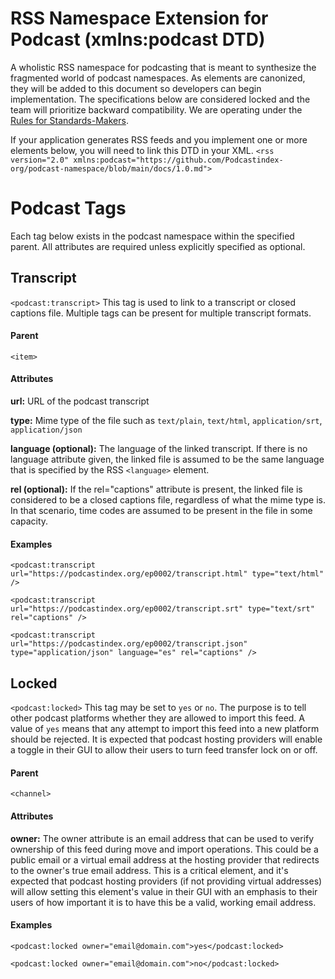 # RSS Namespace Extension for Podcast (xmlns:podcast DTD)

A wholistic RSS namespace for podcasting that is meant to synthesize the fragmented world of podcast namespaces. As elements are canonized, they will be added to this document so developers can begin implementation. The specifications below are considered locked and the team will prioritize backward compatibility. We are operating under the [Rules for Standards-Makers](http://scripting.com/2017/05/09/rulesForStandardsmakers.html).

If your application generates RSS feeds and you implement one or more elements below, you will need to link this DTD in your XML.
`<rss version="2.0" xmlns:podcast="https://github.com/Podcastindex-org/podcast-namespace/blob/main/docs/1.0.md">`
# Podcast Tags
Each tag below exists in the podcast namespace within the specified parent. All attributes are required unless explicitly specified as optional.

## Transcript
`<podcast:transcript>`
This tag is used to link to a transcript or closed captions file. Multiple tags can be present for multiple transcript formats.

#### Parent
`<item>`

#### Attributes
**url:** URL of the podcast transcript

**type:** Mime type of the file such
as `text/plain`, `text/html`, `application/srt`, `application/json`

**language (optional):** The language of the linked transcript. If there is no language attribute given, the linked file is assumed to be the same language that is
specified by the RSS `<language>` element.

**rel (optional):** If the rel="captions" attribute is present, the linked file is considered to be a closed captions file, regardless of what the mime type is.  In that scenario, time codes are assumed to be present in the file in some capacity.

#### Examples
`<podcast:transcript url="https://podcastindex.org/ep0002/transcript.html" type="text/html" />`

`<podcast:transcript url="https://podcastindex.org/ep0002/transcript.srt" type="text/srt" rel="captions" />`

`<podcast:transcript url="https://podcastindex.org/ep0002/transcript.json" type="application/json" language="es" rel="captions" />`

## Locked
`<podcast:locked>`
This tag may be set to `yes` or `no`. The purpose is to tell other podcast platforms whether they are allowed to import this feed. A value of `yes` means that any attempt to import this feed into a new platform should be rejected. It is expected that podcast hosting providers will enable a toggle in their GUI to allow their users to turn feed transfer lock on or off.
#### Parent
`<channel>`

#### Attributes
**owner:** The owner attribute is an email address that can be used to verify ownership of this feed during move and import operations. This could be a public email or a virtual email address at the hosting provider that redirects to the owner's true email address. This is a critical element, and it's expected that podcast hosting providers (if not providing virtual addresses) will allow setting this element's value in their GUI with an emphasis to their users of how important it is to have this be a valid, working email address.

#### Examples
`<podcast:locked owner="email@domain.com">yes</podcast:locked>`

`<podcast:locked owner="email@domain.com">no</podcast:locked>`
